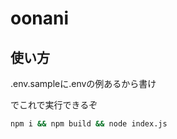 # oonani

## 使い方
.env.sampleに.envの例あるから書け

でこれで実行できるぞ

```bash
npm i && npm build && node index.js
```
